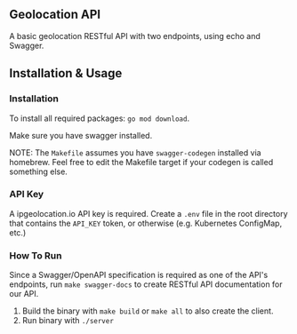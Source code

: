 ## Geolocation API

A basic geolocation RESTful API with two endpoints, using echo and Swagger.

## Installation & Usage

### Installation

To install all required packages: `go mod download`.

Make sure you have swagger installed.

NOTE: The `Makefile` assumes you have `swagger-codegen` installed via homebrew. Feel free to edit the Makefile target if your codegen is called something else.

### API Key

A ipgeolocation.io API key is required. Create a `.env` file in the root directory that contains the `API_KEY` token, or otherwise (e.g. Kubernetes ConfigMap, etc.)

### How To Run

Since a Swagger/OpenAPI specification is required as one of the API's endpoints, run `make swagger-docs` to create RESTful API documentation for our API.

1. Build the binary with `make build` or `make all` to also create the client.
2. Run binary with `./server`
